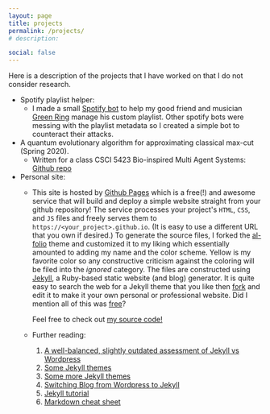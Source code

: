 ```yaml
---
layout: page
title: projects
permalink: /projects/
# description:

social: false
---
```


Here is a description of the projects that I have worked on that I do not consider research.

* Spotify playlist helper:
  * I made a small [Spotify bot](https://github.com/stevenkordonowy/gring) to help my good friend and musician [Green Ring](https://greenringmusic.com/) manage his custom playlist. Other spotify bots were messing with the playlist metadata so I created a simple bot to counteract their attacks.
* A quantum evolutionary algorithm for approximating classical max-cut (Spring 2020). 
  * Written for a class CSCI 5423 Bio-inspired Multi Agent Systems: [Github repo](https://github.com/stevenkordonowy/qea-max-cut)
* Personal site:
  * This site is hosted by [Github Pages](https://pages.github.com/) which is a free(!) and awesome service that will build and deploy a simple website straight from your github repository! The service processes your project's `HTML`, `CSS`, and `JS` files and freely serves them to `https://<your_project>.github.io`. (It is easy to use a different URL that you own if desired.) To generate the source files, I forked the [al-folio](https://github.com/alshedivat/al-folio) theme and customized it to my liking which essentially amounted to adding my name and the color scheme. Yellow is my favorite color so any constructive criticism against the coloring will be filed into the *ignored* category. The files are constructed using [Jekyll](https://jekyllrb.com/), a Ruby-based static website (and blog) generator. It is quite easy to search the web for a Jekyll theme that you like then [fork](https://guides.github.com/activities/forking/) and edit it to make it your own personal or professional website. Did I mention all of this was [free](https://opensource.org/licenses/MIT)?

    Feel free to check out [my source code!](https://github.com/stevenkordonowy/stevenkordonowy.github.io)
  * Further reading:
    1. [A well-balanced, slightly outdated assessment of Jekyll vs Wordpress](https://www.strattic.com/jekyll-hugo-wordpress-pros-cons-static-site-generators/)
    2. [Some Jekyll themes](https://jekyllthemes.io/)
    3. [Some more Jekyll themes](http://jekyllthemes.org/)
    4. [Switching Blog from Wordpress to Jekyll](https://karpathy.github.io/2014/07/01/switching-to-jekyll/)
    5. [Jekyll tutorial](https://www.taniarascia.com/make-a-static-website-with-jekyll/)
    6. [Markdown cheat sheet](https://wordpress.com/support/markdown-quick-reference/)
